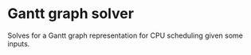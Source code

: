 # Gantt graph solver

Solves for a Gantt graph representation for CPU scheduling given some inputs.
